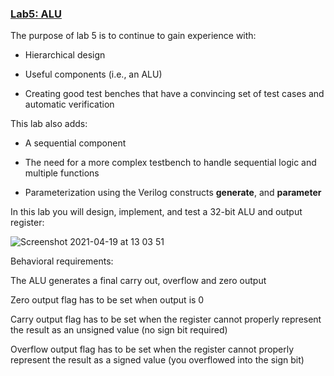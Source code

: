 ### <ins>Lab5: ALU</ins>
The purpose of lab 5 is to continue to gain experience with: 

* Hierarchical design

* Useful components (i.e., an ALU)

* Creating good test benches that have a convincing set of test cases and automatic verification 

This lab also adds:

* A sequential component

* The need for a more complex testbench to handle sequential logic and multiple functions

* Parameterization using the Verilog constructs **generate**, and **parameter**

In this lab you will design, implement, and test a 32-bit ALU and output register:

![Screenshot 2021-04-19 at 13 03 51](https://user-images.githubusercontent.com/60196280/115276119-a7b2e580-a110-11eb-9fd7-fc98db9ed25a.png)

Behavioral requirements:

The ALU generates a final carry out, overflow and zero output 

Zero output flag has to be set when output is 0

Carry output flag has to be set when the register cannot properly represent the result as an unsigned value (no sign bit required)

Overflow output flag has to be set when the register cannot properly represent the result as a signed value (you overflowed into the sign bit)

